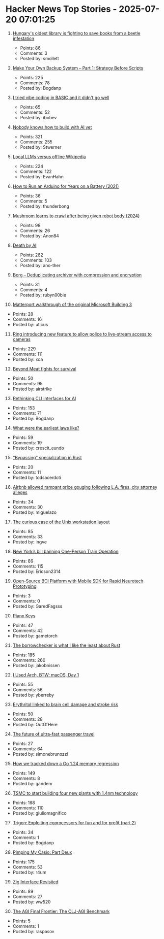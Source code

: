 # Hacker News Top Stories - 2025-07-20 07:01:25

1. [Hungary's oldest library is fighting to save books from a beetle infestation](https://www.npr.org/2025/07/14/nx-s1-5467062/hungary-library-books-beetles)
   - Points: 86
   - Comments: 3
   - Posted by: smollett

2. [Make Your Own Backup System – Part 1: Strategy Before Scripts](https://it-notes.dragas.net/2025/07/18/make-your-own-backup-system-part-1-strategy-before-scripts/)
   - Points: 225
   - Comments: 78
   - Posted by: Bogdanp

3. [I tried vibe coding in BASIC and it didn't go well](https://www.goto10retro.com/p/vibe-coding-in-basic)
   - Points: 65
   - Comments: 52
   - Posted by: ibobev

4. [Nobody knows how to build with AI yet](https://worksonmymachine.substack.com/p/nobody-knows-how-to-build-with-ai)
   - Points: 321
   - Comments: 255
   - Posted by: Stwerner

5. [Local LLMs versus offline Wikipedia](https://evanhahn.com/local-llms-versus-offline-wikipedia/)
   - Points: 224
   - Comments: 122
   - Posted by: EvanHahn

6. [How to Run an Arduino for Years on a Battery (2021)](https://makecademy.com/arduino-battery)
   - Points: 36
   - Comments: 5
   - Posted by: thunderbong

7. [Mushroom learns to crawl after being given robot body (2024)](https://www.the-independent.com/tech/robot-mushroom-biohybrid-robotics-cornell-b2610411.html)
   - Points: 98
   - Comments: 26
   - Posted by: Anon84

8. [Death by AI](https://davebarry.substack.com/p/death-by-ai)
   - Points: 262
   - Comments: 103
   - Posted by: ano-ther

9. [Borg – Deduplicating archiver with compression and encryption](https://www.borgbackup.org/)
   - Points: 31
   - Comments: 4
   - Posted by: rubyn00bie

10. [Matterport walkthrough of the original Microsoft Building 3](https://my.matterport.com/show/?m=SZSV6vjcf4L)
   - Points: 28
   - Comments: 16
   - Posted by: uticus

11. [Ring introducing new feature to allow police to live-stream access to cameras](https://www.eff.org/deeplinks/2025/07/amazon-ring-cashes-techno-authoritarianism-and-mass-surveillance)
   - Points: 229
   - Comments: 111
   - Posted by: xoa

12. [Beyond Meat fights for survival](https://foodinstitute.com/focus/beyond-meat-fights-for-survival/)
   - Points: 50
   - Comments: 95
   - Posted by: airstrike

13. [Rethinking CLI interfaces for AI](https://www.notcheckmark.com/2025/07/rethinking-cli-interfaces-for-ai/)
   - Points: 153
   - Comments: 71
   - Posted by: Bogdanp

14. [What were the earliest laws like?](https://worldhistory.substack.com/p/what-were-the-earliest-laws-really)
   - Points: 59
   - Comments: 19
   - Posted by: crescit_eundo

15. [“Bypassing” specialization in Rust](https://oakchris1955.eu/posts/bypassing_specialization/)
   - Points: 20
   - Comments: 11
   - Posted by: todsacerdoti

16. [Airbnb allowed rampant price gouging following L.A. fires, city attorney alleges](https://www.latimes.com/california/story/2025-07-19/airbnb-allowed-price-gouging-following-l-a-fires-city-attorney-alleges-in-lawsuit)
   - Points: 34
   - Comments: 30
   - Posted by: miguelazo

17. [The curious case of the Unix workstation layout](https://thejpster.org.uk/blog/blog-2025-07-19/)
   - Points: 85
   - Comments: 33
   - Posted by: ingve

18. [New York’s bill banning One-Person Train Operation](https://www.etany.org/statements/impeding-progress-costing-riders-opto)
   - Points: 86
   - Comments: 115
   - Posted by: Ericson2314

19. [Open-Source BCI Platform with Mobile SDK for Rapid Neurotech Prototyping](https://www.preprints.org/manuscript/202507.1198/v1)
   - Points: 3
   - Comments: 0
   - Posted by: GaredFagsss

20. [Piano Keys](https://www.mathpages.com/home/kmath043.htm)
   - Points: 47
   - Comments: 42
   - Posted by: gametorch

21. [The borrowchecker is what I like the least about Rust](https://viralinstruction.com/posts/borrowchecker/)
   - Points: 185
   - Comments: 260
   - Posted by: jakobnissen

22. [I Used Arch, BTW: macOS, Day 1](https://yberreby.com/posts/i-used-arch-btw-macos-day-1/)
   - Points: 55
   - Comments: 56
   - Posted by: yberreby

23. [Erythritol linked to brain cell damage and stroke risk](https://www.sciencedaily.com/releases/2025/07/250718035156.htm)
   - Points: 50
   - Comments: 28
   - Posted by: OutOfHere

24. [The future of ultra-fast passenger travel](https://spaceambition.substack.com/p/beyond-the-sound-barrier)
   - Points: 27
   - Comments: 64
   - Posted by: simonebrunozzi

25. [How we tracked down a Go 1.24 memory regression](https://www.datadoghq.com/blog/engineering/go-memory-regression/)
   - Points: 149
   - Comments: 8
   - Posted by: gandem

26. [TSMC to start building four new plants with 1.4nm technology](https://www.taipeitimes.com/News/front/archives/2025/07/20/2003840583)
   - Points: 168
   - Comments: 110
   - Posted by: giuliomagnifico

27. [Trigon: Exploiting coprocessors for fun and for profit (part 2)](https://alfiecg.uk/2025/07/16/Trigon.html)
   - Points: 34
   - Comments: 1
   - Posted by: Bogdanp

28. [Pimping My Casio: Part Deux](https://blog.jgc.org/2025/07/pimping-my-casio-part-deux.html)
   - Points: 175
   - Comments: 53
   - Posted by: r4um

29. [Zig Interface Revisited](https://williamw520.github.io/2025/07/13/zig-interface-revisited.html)
   - Points: 89
   - Comments: 27
   - Posted by: ww520

30. [The AGI Final Frontier: The CLJ-AGI Benchmark](https://raspasov.posthaven.com/the-agi-final-frontier-the-clj-agi-benchmark)
   - Points: 5
   - Comments: 1
   - Posted by: raspasov

